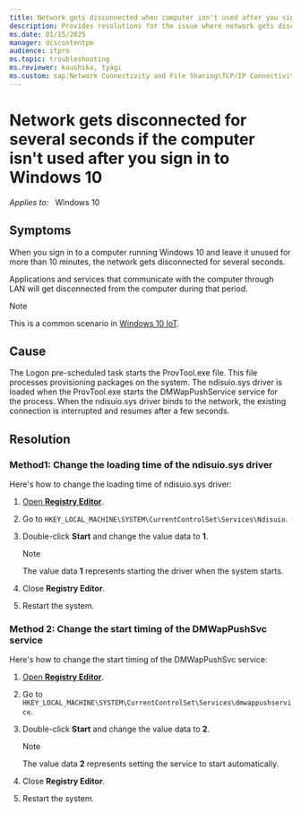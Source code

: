 ```yaml
---
title: Network gets disconnected when computer isn't used after you sign in to Windows 10
description: Provides resolutions for the issue where network gets disconnected for several seconds if the computer isn't used after you sign in to Windows 10.
ms.date: 01/15/2025
manager: dcscontentpm
audience: itpro
ms.topic: troubleshooting
ms.reviewer: kaushika, tyagi
ms.custom: sap:Network Connectivity and File Sharing\TCP/IP Connectivity (TCP Protocol, NLA, WinHTTP), csstroubleshoot
---
```

# Network gets disconnected for several seconds if the computer isn't used after you sign in to Windows 10

_Applies to:_ &nbsp; Windows 10

## Symptoms

When you sign in to a computer running Windows 10 and leave it unused for more than 10 minutes, the network gets disconnected for several seconds.

Applications and services that communicate with the computer through LAN will get disconnected from the computer during that period.

> [!Note]
> This is a common scenario in [Windows 10 IoT](/windows/iot-core/windows-iot-enterprise#fixed-purpose-devices).

## Cause

The Logon pre-scheduled task starts the ProvTool.exe file. This file processes provisioning packages on the system. The ndisuio.sys driver is loaded when the ProvTool.exe starts the DMWapPushService service for the process. When the ndisuio.sys driver binds to the network, the existing connection is interrupted and resumes after a few seconds.

## Resolution

### Method1: Change the loading time of the ndisuio.sys driver

Here's how to change the loading time of ndisuio.sys driver:

1. [Open **Registry Editor**](https://support.microsoft.com/windows/how-to-open-registry-editor-in-windows-10-deab38e6-91d6-e0aa-4b7c-8878d9e07b11).
2. Go to `HKEY_LOCAL_MACHINE\SYSTEM\CurrentControlSet\Services\Ndisuio`.
3. Double-click **Start** and change the value data to **1**.

    > [!NOTE]
    > The value data **1** represents starting the driver when the system starts.
4. Close **Registry Editor**.
5. Restart the system.

### Method 2: Change the start timing of the DMWapPushSvc service

Here's how to change the start timing of the DMWapPushSvc service:

1. [Open **Registry Editor**](https://support.microsoft.com/windows/how-to-open-registry-editor-in-windows-10-deab38e6-91d6-e0aa-4b7c-8878d9e07b11).
2. Go to `HKEY_LOCAL_MACHINE\SYSTEM\CurrentControlSet\Services\dmwappushservice`.
3. Double-click **Start** and change the value data to **2**.

    > [!NOTE]
    > The value data **2** represents setting the service to start automatically.
4. Close **Registry Editor**.
5. Restart the system.
